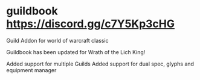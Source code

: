 # guildbook https://discord.gg/c7Y5Kp3cHG
Guild Addon for world of warcraft classic

Guildbook has been updated for Wrath of the Lich King!

Added support for multiple Guilds
Added support for dual spec, glyphs and equipment manager

